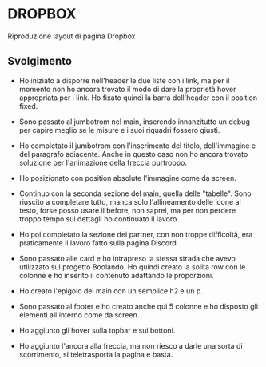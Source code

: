 DROPBOX
===
Riproduzione layout di pagina Dropbox
## Svolgimento
- Ho iniziato a disporre nell'header le due liste con i link, ma per il momento non ho ancora trovato il modo di dare la proprietà hover appropriata per i link. 
Ho fixato quindi la barra dell'header con il position fixed.

- Sono passato al jumbotrom nel main, inserendo innanzitutto un debug per capire meglio se le misure e i suoi riquadri fossero giusti.
- Ho completato il jumbotrom con l'inserimento del titolo, dell'immagine e del paragrafo adiacente. 
Anche in questo caso non ho ancora trovato soluzione per l'animazione della freccia purtroppo.
- Ho posizionato con position absolute l'immagine come da screen.
- Continuo con la seconda sezione del main, quella delle "tabelle".
Sono riuscito a completare tutto, manca solo l'allineamento delle icone al testo, forse posso usare il before, non saprei, ma per non perdere troppo tempo sui dettagli ho continuato il lavoro.
- Ho poi completato la sezione dei partner, con non troppe difficoltà, era praticamente il lavoro fatto sulla pagina Discord.
- Sono passato alle card e ho intrapreso la stessa strada che avevo utilizzato sul progetto Boolando. Ho quindi creato la solita row con le colonne e ho inserito il contenuto adattando le proporzioni.
- Ho creato l'epigolo del main con un semplice h2 e un p.
- Sono passato al footer e ho creato anche qui 5 colonne e ho disposto gli elementi all'interno come da screen.
- Ho aggiunto gli hover sulla topbar e sui bottoni.
- Ho aggiunto l'ancora alla freccia, ma non riesco a darle una sorta di scorrimento, si teletrasporta la pagina e basta.